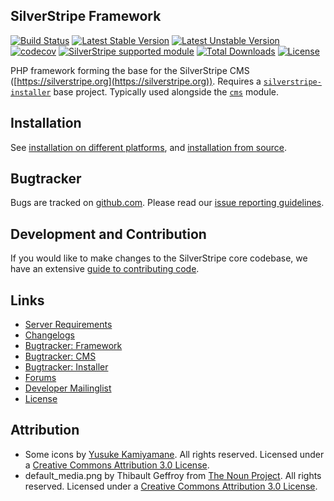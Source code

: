 ## SilverStripe Framework

[![Build Status](https://api.travis-ci.org/silverstripe/silverstripe-framework.svg?branch=master)](https://travis-ci.org/silverstripe/silverstripe-framework)
[![Latest Stable Version](https://poser.pugx.org/silverstripe/framework/version.svg)](http://www.silverstripe.org/stable-download/)
[![Latest Unstable Version](https://poser.pugx.org/silverstripe/framework/v/unstable.svg)](https://packagist.org/packages/silverstripe/framework)
[![codecov](https://codecov.io/gh/silverstripe/silverstripe-framework/branch/master/graph/badge.svg)](https://codecov.io/gh/silverstripe/silverstripe-framework)
[![SilverStripe supported module](https://img.shields.io/badge/silverstripe-supported-0071C4.svg)](https://www.silverstripe.org/software/addons/silverstripe-commercially-supported-module-list/)
[![Total Downloads](https://poser.pugx.org/silverstripe/framework/downloads.svg)](https://packagist.org/packages/silverstripe/framework)
[![License](https://poser.pugx.org/silverstripe/framework/license.svg)](https://github.com/silverstripe/silverstripe-framework#license)

PHP framework forming the base for the SilverStripe CMS ([https://silverstripe.org](https://silverstripe.org)). 
Requires a [`silverstripe-installer`](https://github.com/silverstripe/silverstripe-installer) base project. Typically used alongside the [`cms`](https://github.com/silverstripe/silverstripe-cms) module.

## Installation ##

See [installation on different platforms](https://doc.silverstripe.org/framework/en/installation/),
and [installation from source](https://doc.silverstripe.org/framework/en/installation/from-source).

## Bugtracker ##

Bugs are tracked on [github.com](https://github.com/silverstripe/silverstripe-framework/issues). 
Please read our [issue reporting guidelines](https://doc.silverstripe.org/framework/en/misc/contributing/issues).

## Development and Contribution ##

If you would like to make changes to the SilverStripe core codebase, we have an extensive [guide to contributing code](https://docs.silverstripe.org/en/contributing/code/).

## Links ##

 * [Server Requirements](https://doc.silverstripe.org/framework/en/installation/server-requirements)
 * [Changelogs](https://doc.silverstripe.org/framework/en/changelogs/)
 * [Bugtracker: Framework](https://github.com/silverstripe/silverstripe-framework/issues)
 * [Bugtracker: CMS](https://github.com/silverstripe/silverstripe-cms/issues)
 * [Bugtracker: Installer](https://github.com/silverstripe/silverstripe-installer/issues)
 * [Forums](https://forum.silverstripe.org/)
 * [Developer Mailinglist](https://groups.google.com/forum/#!forum/silverstripe-dev)
 * [License](./LICENSE)
	
## Attribution ##

 * Some icons by [Yusuke Kamiyamane](http://p.yusukekamiyamane.com/). All rights reserved. Licensed under a [Creative Commons Attribution 3.0 License](http://creativecommons.org/licenses/by/3.0/).
 * default_media.png by Thibault Geffroy from [The Noun Project](http://thenounproject.com/). All rights reserved. Licensed under a [Creative Commons Attribution 3.0 License](http://creativecommons.org/licenses/by/3.0/).

